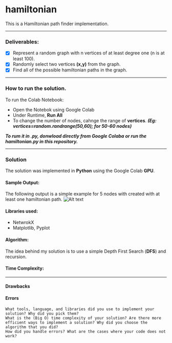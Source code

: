 # hamiltonian 
This is a Hamiltonian path finder implementation. 

----

### Deliverables: 
- [x] Represent a random graph with n vertices of at least degree one (n is at least 100).
- [x] Randomly select two vertices **(x,y)** from the graph.
- [x] Find all of the possible hamiltonian paths in the graph.

----
### How to run the solution.

To run the Colab Notebook:
- Open the Notebok using Google Colab
- Under Runtime, **Run All**
- To change the number of nodes, cahnge the range of **vertices**. ***(Eg: vertices=random.randrange(50,60); for 50-60 nodes)***

***To rum it in .py, donwload directly from Google Colaba or run the hamiltonian.py in this repository.***

----

### Solution
The solution was implemented in **Python** using the Google Colab **GPU**. 

#### Sample Output:
The following output is a simple example for 5 nodes with created with at least one hamiltonian path. 
![Alt text](hamiltoniam/photos/sample_output.png?raw=true "Samlpe Graph")

#### Libraries used:
- NetwrokX
- Matplotlib, Pyplot 

#### Algorithm:
The idea behind my solution is to use a simple Depth First Search (**DFS**) and recursion. 

#### Time Complexity:


----

#### Drawbacks

#### Errors
    What tools, language, and libraries did you use to implement your solution? Why did you pick them?
    What is the (Big O) time complexity of your solution? Are there more efficient ways to implement a solution? Why did you choose the algorithm that you did?
    How did you handle errors? What are the cases where your code does not work?
